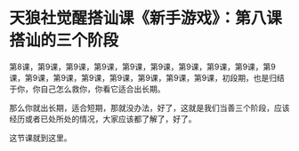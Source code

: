 # 天狼社觉醒搭讪课《新手游戏》：第八课搭讪的三个阶段

第8课，第9课，第9课，第9课，第9课，第9课，第9课，第9课，第9课，第9课，第9课，第9课，第9课，第9课，第9课，第9课，第9课，初段期，也是归结于你，你自己怎么救你，你看它适合出长期。

那么你就出长期，适合短期，那就没办法，好了，这就是我们当善三个阶段，应该经历或者已处所处的情况，大家应该都了解了，好了。

这节课就到这里。